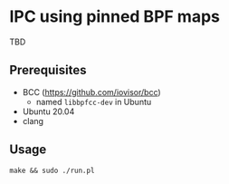 # IPC using pinned BPF maps

TBD

## Prerequisites

* BCC (https://github.com/iovisor/bcc)
  * named `libbpfcc-dev` in Ubuntu
* Ubuntu 20.04
* clang

## Usage

```
make && sudo ./run.pl
```

